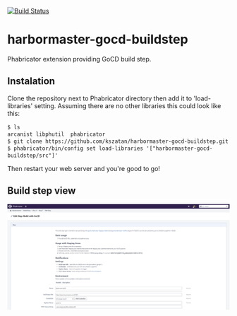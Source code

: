 [![Build Status](https://travis-ci.org/kszatan/harbormaster-gocd-buildstep.svg?branch=master)](https://travis-ci.org/kszatan/harbormaster-gocd-buildstep)

# harbormaster-gocd-buildstep
Phabricator extension providing GoCD build step.

## Instalation
Clone the repository next to Phabricator directory then add it to 'load-libraries'
setting. Assuming there are no other libraries this could look like this:
```
$ ls
arcanist libphutil  phabricator
$ git clone https://github.com/kszatan/harbormaster-gocd-buildstep.git
$ phabricator/bin/config set load-libraries '["harbormaster-gocd-buildstep/src"]'
```
Then restart your web server and you're good to go!

## Build step view
![View](docs/view.png)
